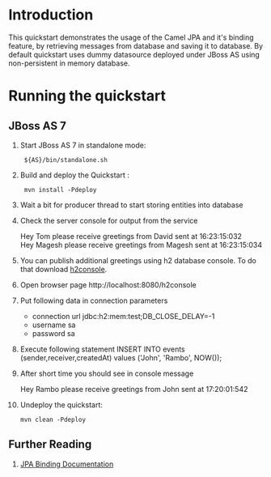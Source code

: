 Introduction
============
This quickstart demonstrates the usage of the Camel JPA and it's binding feature, by retrieving messages from database and saving it to database. By default quickstart uses dummy datasource deployed under JBoss AS using non-persistent in memory database.

Running the quickstart
======================
JBoss AS 7
----------
1. Start JBoss AS 7 in standalone mode:

        ${AS}/bin/standalone.sh

2. Build and deploy the Quickstart : 

        mvn install -Pdeploy

3. Wait a bit for producer thread to start storing entities into database

4. Check the server console for output from the service

    Hey Tom please receive greetings from David sent at 16:23:15:032  
    Hey Magesh please receive greetings from Magesh sent at 16:23:15:034

5. You can publish additional greetings using h2 database console. To do that download [h2console](https://github.com/jboss-jdf/jboss-as-quickstart/blob/master/h2-console/h2console.war).

6. Open browser page http://localhost:8080/h2console

7. Put following data in connection parameters
    - connection url jdbc:h2:mem:test;DB_CLOSE_DELAY=-1
    - username sa
    - password sa

8. Execute following statement
    INSERT INTO events (sender,receiver,createdAt) values ('John', 'Rambo', NOW());

9. After short time you should see in console message

    Hey Rambo please receive greetings from John sent at 17:20:01:542

10. Undeploy the quickstart:

        mvn clean -Pdeploy

## Further Reading

1. [JPA Binding Documentation](https://docs.jboss.org/author/display/SWITCHYARD/JPA)

